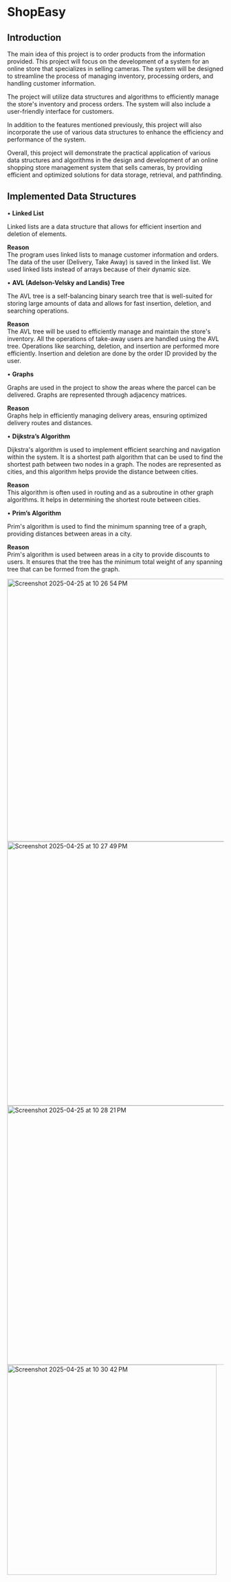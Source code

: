 # ShopEasy

## Introduction
The main idea of this project is to order products from the information provided. This project will focus on the development of a system for an online store that specializes in selling cameras. The system will be designed to streamline the process of managing inventory, processing orders, and handling customer information.

The project will utilize data structures and algorithms to efficiently manage the store's inventory and process orders. The system will also include a user-friendly interface for customers.

In addition to the features mentioned previously, this project will also incorporate the use of various data structures to enhance the efficiency and performance of the system.

Overall, this project will demonstrate the practical application of various data structures and algorithms in the design and development of an online shopping store management system that sells cameras, by providing efficient and optimized solutions for data storage, retrieval, and pathfinding.

## Implemented Data Structures

• **Linked List**

Linked lists are a data structure that allows for efficient insertion and deletion of elements.

**Reason**  
The program uses linked lists to manage customer information and orders. The data of the user (Delivery, Take Away) is saved in the linked list. We used linked lists instead of arrays because of their dynamic size.

• **AVL (Adelson-Velsky and Landis) Tree**

The AVL tree is a self-balancing binary search tree that is well-suited for storing large amounts of data and allows for fast insertion, deletion, and searching operations.

**Reason**  
The AVL tree will be used to efficiently manage and maintain the store's inventory. All the operations of take-away users are handled using the AVL tree. Operations like searching, deletion, and insertion are performed more efficiently. Insertion and deletion are done by the order ID provided by the user.

• **Graphs**

Graphs are used in the project to show the areas where the parcel can be delivered. Graphs are represented through adjacency matrices.

**Reason**  
Graphs help in efficiently managing delivery areas, ensuring optimized delivery routes and distances.

• **Dijkstra’s Algorithm**

Dijkstra's algorithm is used to implement efficient searching and navigation within the system. It is a shortest path algorithm that can be used to find the shortest path between two nodes in a graph. The nodes are represented as cities, and this algorithm helps provide the distance between cities.

**Reason**  
This algorithm is often used in routing and as a subroutine in other graph algorithms. It helps in determining the shortest route between cities.

• **Prim’s Algorithm**

Prim's algorithm is used to find the minimum spanning tree of a graph, providing distances between areas in a city.

**Reason**  
Prim's algorithm is used between areas in a city to provide discounts to users. It ensures that the tree has the minimum total weight of any spanning tree that can be formed from the graph.

<img width="609" alt="Screenshot 2025-04-25 at 10 26 54 PM" src="https://github.com/user-attachments/assets/879906e7-7717-41bc-814a-8dfa9f41706a" />
<img width="612" alt="Screenshot 2025-04-25 at 10 27 49 PM" src="https://github.com/user-attachments/assets/b59e0a65-afcc-4732-b151-121b1835bfd3" />
<img width="601" alt="Screenshot 2025-04-25 at 10 28 21 PM" src="https://github.com/user-attachments/assets/3cff6ce5-2588-4795-9fce-f76dc3c9ec1f" />
<img width="487" alt="Screenshot 2025-04-25 at 10 30 42 PM" src="https://github.com/user-attachments/assets/443282f6-0435-4147-8a24-27a5848d82cd" />



